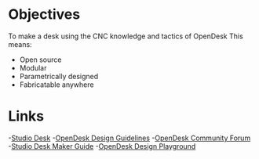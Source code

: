 # Objectives
To make a desk using the CNC knowledge and tactics of OpenDesk
This means:
- Open source
- Modular
- Parametrically designed
- Fabricatable anywhere

# Links
-[Studio Desk](https://www.opendesk.cc/lean/studio-desk#get-it-made)
-[OpenDesk Design Guidelines](https://www.opendesk.cc/playbook/community-resources/designer-onboarding/design-guidelines)
-[OpenDesk Community Forum](https://groups.google.com/forum/#!forum/opendesk-community)
-[Studio Desk Maker Guide](https://github.com/opendesk/design-playground/blob/gh-pages/opendesk-studio-desk/160323_Studio_Desk_Maker_Guide.pdf)
-[OpenDesk Design Playground](https://github.com/opendesk/design-playground/)

